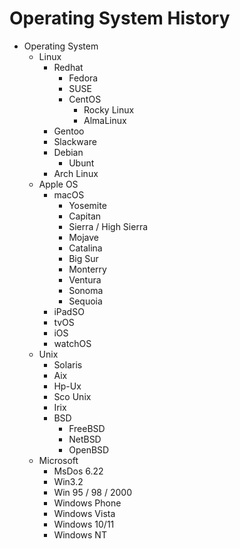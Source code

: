 # Operating System History

- Operating System
  - Linux
    - Redhat
      - Fedora
      - SUSE
      - CentOS
        - Rocky Linux
        - AlmaLinux
    - Gentoo
    - Slackware
    - Debian
      - Ubunt
    - Arch Linux
  - Apple OS
    - macOS
      - Yosemite
      - Capitan
      - Sierra / High Sierra
      - Mojave
      - Catalina
      - Big Sur
      - Monterry
      - Ventura
      - Sonoma
      - Sequoia
    - iPadSO
    - tvOS
    - iOS
    - watchOS
  - Unix
    - Solaris
    - Aix
    - Hp-Ux
    - Sco Unix
    - Irix
    - BSD
      - FreeBSD
      - NetBSD
      - OpenBSD
  - Microsoft
    - MsDos 6.22
    - Win3.2
    - Win 95 / 98 / 2000
    - Windows Phone
    - Windows Vista
    - Windows 10/11
    - Windows NT